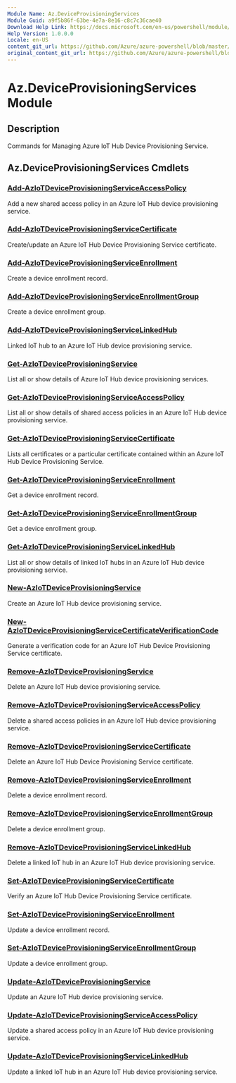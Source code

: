 ```yaml
---
Module Name: Az.DeviceProvisioningServices
Module Guid: a9f5b86f-63be-4e7a-8e16-c8c7c36cae40
Download Help Link: https://docs.microsoft.com/en-us/powershell/module/az.deviceprovisioningservices
Help Version: 1.0.0.0
Locale: en-US
content_git_url: https://github.com/Azure/azure-powershell/blob/master/src/DeviceProvisioningServices/DeviceProvisioningServices/help/Az.DeviceProvisioningServices.md
original_content_git_url: https://github.com/Azure/azure-powershell/blob/master/src/DeviceProvisioningServices/DeviceProvisioningServices/help/Az.DeviceProvisioningServices.md
---
```


# Az.DeviceProvisioningServices Module
## Description
Commands for Managing Azure IoT Hub Device Provisioning Service.

## Az.DeviceProvisioningServices Cmdlets
### [Add-AzIoTDeviceProvisioningServiceAccessPolicy](Add-AzIoTDeviceProvisioningServiceAccessPolicy.md)
Add a new shared access policy in an Azure IoT Hub device provisioning service.

### [Add-AzIoTDeviceProvisioningServiceCertificate](Add-AzIoTDeviceProvisioningServiceCertificate.md)
Create/update an Azure IoT Hub Device Provisioning Service certificate.

### [Add-AzIoTDeviceProvisioningServiceEnrollment](Add-AzIoTDeviceProvisioningServiceEnrollment.md)
Create a device enrollment record.

### [Add-AzIoTDeviceProvisioningServiceEnrollmentGroup](Add-AzIoTDeviceProvisioningServiceEnrollmentGroup.md)
Create a device enrollment group.

### [Add-AzIoTDeviceProvisioningServiceLinkedHub](Add-AzIoTDeviceProvisioningServiceLinkedHub.md)
Linked IoT hub to an Azure IoT Hub device provisioning service.

### [Get-AzIoTDeviceProvisioningService](Get-AzIoTDeviceProvisioningService.md)
List all or show details of Azure IoT Hub device provisioning services.

### [Get-AzIoTDeviceProvisioningServiceAccessPolicy](Get-AzIoTDeviceProvisioningServiceAccessPolicy.md)
List all or show details of shared access policies in an Azure IoT Hub device provisioning service.

### [Get-AzIoTDeviceProvisioningServiceCertificate](Get-AzIoTDeviceProvisioningServiceCertificate.md)
Lists all certificates or a particular certificate contained within an Azure IoT Hub Device Provisioning Service.

### [Get-AzIoTDeviceProvisioningServiceEnrollment](Get-AzIoTDeviceProvisioningServiceEnrollment.md)
Get a device enrollment record.

### [Get-AzIoTDeviceProvisioningServiceEnrollmentGroup](Get-AzIoTDeviceProvisioningServiceEnrollmentGroup.md)
Get a device enrollment group.

### [Get-AzIoTDeviceProvisioningServiceLinkedHub](Get-AzIoTDeviceProvisioningServiceLinkedHub.md)
List all or show details of linked IoT hubs in an Azure IoT Hub device provisioning service.

### [New-AzIoTDeviceProvisioningService](New-AzIoTDeviceProvisioningService.md)
Create an Azure IoT Hub device provisioning service.

### [New-AzIoTDeviceProvisioningServiceCertificateVerificationCode](New-AzIoTDeviceProvisioningServiceCertificateVerificationCode.md)
Generate a verification code for an Azure IoT Hub Device Provisioning Service certificate.

### [Remove-AzIoTDeviceProvisioningService](Remove-AzIoTDeviceProvisioningService.md)
Delete an Azure IoT Hub device provisioning service.

### [Remove-AzIoTDeviceProvisioningServiceAccessPolicy](Remove-AzIoTDeviceProvisioningServiceAccessPolicy.md)
Delete a shared access policies in an Azure IoT Hub device provisioning service.

### [Remove-AzIoTDeviceProvisioningServiceCertificate](Remove-AzIoTDeviceProvisioningServiceCertificate.md)
Delete an Azure IoT Hub Device Provisioning Service certificate.

### [Remove-AzIoTDeviceProvisioningServiceEnrollment](Remove-AzIoTDeviceProvisioningServiceEnrollment.md)
Delete a device enrollment record.

### [Remove-AzIoTDeviceProvisioningServiceEnrollmentGroup](Remove-AzIoTDeviceProvisioningServiceEnrollmentGroup.md)
Delete a device enrollment group.

### [Remove-AzIoTDeviceProvisioningServiceLinkedHub](Remove-AzIoTDeviceProvisioningServiceLinkedHub.md)
Delete a linked IoT hub in an Azure IoT Hub device provisioning service.

### [Set-AzIoTDeviceProvisioningServiceCertificate](Set-AzIoTDeviceProvisioningServiceCertificate.md)
Verify an Azure IoT Hub Device Provisioning Service certificate.

### [Set-AzIoTDeviceProvisioningServiceEnrollment](Set-AzIoTDeviceProvisioningServiceEnrollment.md)
Update a device enrollment record.

### [Set-AzIoTDeviceProvisioningServiceEnrollmentGroup](Set-AzIoTDeviceProvisioningServiceEnrollmentGroup.md)
Update a device enrollment group.

### [Update-AzIoTDeviceProvisioningService](Update-AzIoTDeviceProvisioningService.md)
Update an Azure IoT Hub device provisioning service.

### [Update-AzIoTDeviceProvisioningServiceAccessPolicy](Update-AzIoTDeviceProvisioningServiceAccessPolicy.md)
Update a shared access policy in an Azure IoT Hub device provisioning service.

### [Update-AzIoTDeviceProvisioningServiceLinkedHub](Update-AzIoTDeviceProvisioningServiceLinkedHub.md)
Update a linked IoT hub in an Azure IoT Hub device provisioning service.

